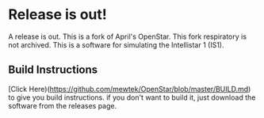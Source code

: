 # Release is out!
A release is out. This is a fork of April's OpenStar. This fork respiratory is not archived.
This is a software for simulating the Intellistar 1 (IS1). 

## Build Instructions


 [Click Here)(https://github.com/mewtek/OpenStar/blob/master/BUILD.md) to give you build instructions. if you don't want to build it, just download the software from the releases page.




